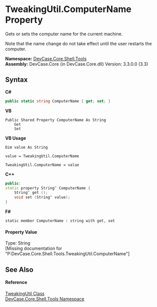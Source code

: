 # TweakingUtil.ComputerName Property 
 

Gets or sets the computer name for the current machine. 

 Note that the name change do not take effect until the user restarts the computer.

**Namespace:**&nbsp;<a href="N_DevCase_Core_Shell_Tools">DevCase.Core.Shell.Tools</a><br />**Assembly:**&nbsp;DevCase.Core (in DevCase.Core.dll) Version: 3.3.0.0 (3.3)

## Syntax

**C#**<br />
``` C#
public static string ComputerName { get; set; }
```

**VB**<br />
``` VB
Public Shared Property ComputerName As String
	Get
	Set
```

**VB Usage**<br />
``` VB Usage
Dim value As String

value = TweakingUtil.ComputerName

TweakingUtil.ComputerName = value
```

**C++**<br />
``` C++
public:
static property String^ ComputerName {
	String^ get ();
	void set (String^ value);
}
```

**F#**<br />
``` F#
static member ComputerName : string with get, set

```


#### Property Value
Type: String<br />\[Missing <value> documentation for "P:DevCase.Core.Shell.Tools.TweakingUtil.ComputerName"\]

## See Also


#### Reference
<a href="T_DevCase_Core_Shell_Tools_TweakingUtil">TweakingUtil Class</a><br /><a href="N_DevCase_Core_Shell_Tools">DevCase.Core.Shell.Tools Namespace</a><br />